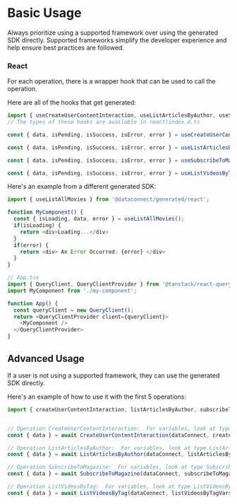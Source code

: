 # Basic Usage

Always prioritize using a supported framework over using the generated SDK
directly. Supported frameworks simplify the developer experience and help ensure
best practices are followed.




### React
For each operation, there is a wrapper hook that can be used to call the operation.

Here are all of the hooks that get generated:
```ts
import { useCreateUserContentInteraction, useListArticlesByAuthor, useSubscribeToMagazine, useListVideosByTag } from '@dataconnect/generated/react';
// The types of these hooks are available in react/index.d.ts

const { data, isPending, isSuccess, isError, error } = useCreateUserContentInteraction(createUserContentInteractionVars);

const { data, isPending, isSuccess, isError, error } = useListArticlesByAuthor(listArticlesByAuthorVars);

const { data, isPending, isSuccess, isError, error } = useSubscribeToMagazine(subscribeToMagazineVars);

const { data, isPending, isSuccess, isError, error } = useListVideosByTag(listVideosByTagVars);

```

Here's an example from a different generated SDK:

```ts
import { useListAllMovies } from '@dataconnect/generated/react';

function MyComponent() {
  const { isLoading, data, error } = useListAllMovies();
  if(isLoading) {
    return <div>Loading...</div>
  }
  if(error) {
    return <div> An Error Occurred: {error} </div>
  }
}

// App.tsx
import { QueryClient, QueryClientProvider } from '@tanstack/react-query';
import MyComponent from './my-component';

function App() {
  const queryClient = new QueryClient();
  return <QueryClientProvider client={queryClient}>
    <MyComponent />
  </QueryClientProvider>
}
```



## Advanced Usage
If a user is not using a supported framework, they can use the generated SDK directly.

Here's an example of how to use it with the first 5 operations:

```js
import { createUserContentInteraction, listArticlesByAuthor, subscribeToMagazine, listVideosByTag } from '@dataconnect/generated';


// Operation CreateUserContentInteraction:  For variables, look at type CreateUserContentInteractionVars in ../index.d.ts
const { data } = await CreateUserContentInteraction(dataConnect, createUserContentInteractionVars);

// Operation ListArticlesByAuthor:  For variables, look at type ListArticlesByAuthorVars in ../index.d.ts
const { data } = await ListArticlesByAuthor(dataConnect, listArticlesByAuthorVars);

// Operation SubscribeToMagazine:  For variables, look at type SubscribeToMagazineVars in ../index.d.ts
const { data } = await SubscribeToMagazine(dataConnect, subscribeToMagazineVars);

// Operation ListVideosByTag:  For variables, look at type ListVideosByTagVars in ../index.d.ts
const { data } = await ListVideosByTag(dataConnect, listVideosByTagVars);


```